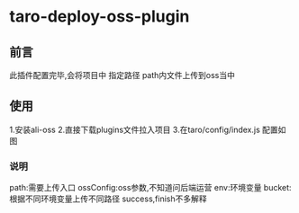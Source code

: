 # taro-deploy-oss-plugin



## 前言
此插件配置完毕,会将项目中 指定路径 path内文件上传到oss当中


## 使用

1.安装ali-oss
2.直接下载plugins文件拉入项目
3.在taro/config/index.js 配置如图


### 说明

path:需要上传入口
ossConfig:oss参数,不知道问后端运营
env:环境变量
bucket:根据不同环境变量上传不同路径
success,finish不多解释


